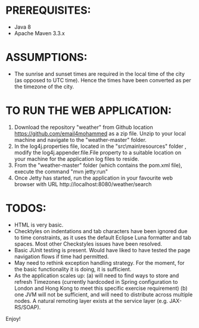 PREREQUISITES:
=============

- Java 8
- Apache Maven 3.3.x

ASSUMPTIONS:
===========
- The sunrise and sunset times are required in the local time of the city (as opposed to UTC time). Hence the times have been converted as per the timezone of the city.


TO RUN THE WEB APPLICATION:
==========================

1. Download the repository "weather" from Github location https://github.com/email4mohammed as a zip file. Unzip to your local machine and navigate to the "weather-master" folder.
2. In the log4j.properties file, located in the "src\main\resources" folder , modify the log4j.appender.file.File property to a suitable location on your machine for the application log files to reside.
3. From the "weather-master" folder (which contains the pom.xml file), execute the command "mvn jetty:run"
4. Once Jetty has started, run the application in your favourite web browser with URL http://localhost:8080/weather/search


TODOS:
=====
- HTML is very basic.
- Checktyles on indentations and tab characters have been ignored due to time constraints, as it uses the default Eclipse Luna formatter and tab spaces. Most other Checkstyles issues have been resolved.
- Basic JUnit testing is present. Would have liked to have tested the page navigation flows if time had permitted.
- May need to rethink exception handling strategy. For the moment, for the basic functionality it is doing, it is sufficient.
- As the application scales up: 
	(a) will need to find ways to store and refresh Timezones (currently hardcoded in Spring configuration to London and Hong Kong to meet this specific exercise requirement)
	(b) one JVM will not be sufficient, and will need to distribute across multiple nodes. A natural remoting layer exists at the service layer (e.g. JAX-RS/SOAP).

	
Enjoy!